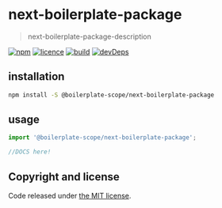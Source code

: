# next-boilerplate-package
> next-boilerplate-package-description

[![npm][npm-image]][npm-url]
[![licence][licence-image]][license-url]
[![build][build-image]][build-url]
[![devDeps][devDeps-image]][devDeps-url]

## installation
```bash
npm install -S @boilerplate-scope/next-boilerplate-package
```

## usage
```js
import '@boilerplate-scope/next-boilerplate-package';

//DOCS here!
```

## Copyright and license

Code released under [the MIT license](https://github.com/twbs/rfs/blob/master/LICENSE).

[npm-image]: https://img.shields.io/npm/v/rfs.svg
[npm-url]: https://npmjs.org/package/rfs
[licence-image]: https://img.shields.io/npm/l/rfs.svg
[license-url]: https://github.com/twbs/rfs/blob/master/LICENSE
[build-image]: https://github.com/twbs/rfs/workflows/Tests/badge.svg
[build-url]: https://github.com/twbs/rfs/actions?workflow=Tests
[devDeps-image]: https://img.shields.io/david/dev/twbs/rfs.svg
[devDeps-url]: https://david-dm.org/twbs/rfs?type=dev

